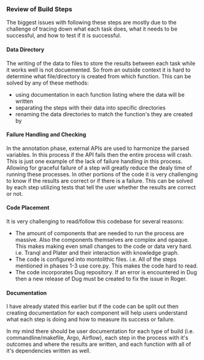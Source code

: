 ### Review of Build Steps

The biggest issues with following these steps are mostly due to the challenge of tracing down what each task does, what it needs to be successful, and how to test if it is successful.

#### Data Directory

The writing of the data to files to store the results between each task while it works well is not docuemented. So from an outside context it is hard to determine what file/directory is created from which function. This can be solved by any of these methods: 
- using documentation in each function listing where the data will be written
- separating the steps with their data into specific directories
- renaming the data directories to match the function's they are created by

#### Failure Handling and Checking

In the annotation phase, external APIs are used to harmonize the parsed variables. In this process if the API fails then the entire process will crash. This is just one example of the lack of failure handling in this process. Allowing for graceful failure of a step will greatly reduce the dealy time of running these processes.
In other portions of the code it is very challenging to know if the results are correct or if there is a failure. This can be solved by each step utilizing tests that tell the user whether the results are correct or not.

#### Code Placement

It is very challenging to read/follow this codebase for several reasons:

- The amount of components that are needed to run the process are massive. Also the components themselves are complex and opaque. This makes making even small changes to the code or data very hard. i.e. Tranql and Plater and their interaction with knowledge graph.
- The code is configured into montolithic files. i.e. All of the steps mentioned in phases 1-3 use core.py. This makes the code hard to read.
- The code incorporates Dug repository. If an error is encountered in Dug then a new release of Dug must be created to fix the issue in Roger.

#### Documentation

I have already stated this earlier but if the code can be split out then creating documentation for each component will help users understand what each step is doing and how to measure its success or failure.

In my mind there should be user documentation for each type of build (i.e. commandline/makefile, Argo, Airflow), each step in the process with it's outcomes and where the results are written, and each function with all of it's dependencies written as well.